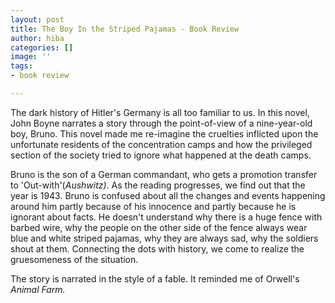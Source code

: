 ```yaml
---
layout: post
title: The Boy In the Striped Pajamas - Book Review
author: hiba
categories: []
image: ''
tags:
- book review

---
```

The dark history of Hitler's Germany is all too familiar to us. In this novel, John Boyne narrates a story through the point-of-view of a nine-year-old boy, Bruno. This novel made me re-imagine the cruelties inflicted upon the unfortunate residents of the concentration camps and how the privileged section of the society tried to ignore what happened at the death camps.

Bruno is the son of a German commandant, who gets a promotion transfer to 'Out-with'(_Aushwitz)_. As the reading progresses, we find out that the year is 1943. Bruno is confused about all the changes and events happening around him partly because of his innocence and partly because he is ignorant about facts. He doesn't understand why there is a huge fence with barbed wire, why the people on the other side of the fence always wear blue and white striped pajamas, why they are always sad, why the soldiers shout at them. Connecting the dots with history, we come to realize the gruesomeness of the situation.

The story is narrated in the style of a fable. It reminded me of Orwell's _Animal Farm._ 